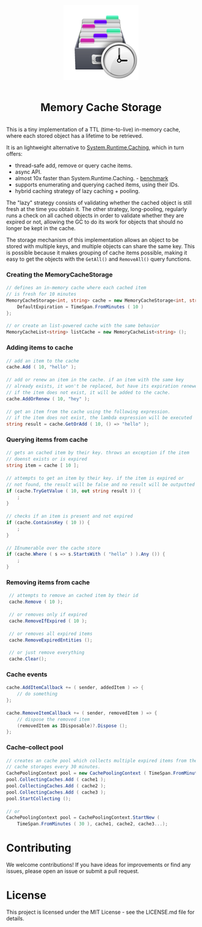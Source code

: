 <div align="center" style="display:grid;place-items:center;">
  <p>
      <img src="./.assets/icon.png">
  </p>
  <h1>Memory Cache Storage</h1>
</div>

This is a tiny implementation of a TTL (time-to-live) in-memory cache, where each stored object has a lifetime to be retrieved.

It is an lightweight alternative to [System.Runtime.Caching](https://learn.microsoft.com/en-us/dotnet/api/system.runtime.caching.memorycache?view=dotnet-plat-ext-8.0), which in turn offers:

- thread-safe add, remove or query cache items.
- async API.
- almost 10x faster than System.Runtime.Caching. - [benchmark](https://gist.github.com/CypherPotato/1b0e1bdecd8b20d72a05cf7ad88c5b80)
- supports enumerating and querying cached items, using their IDs.
- hybrid caching strategy of lazy caching + pooling.

The "lazy" strategy consists of validating whether the cached object is still fresh at the time you obtain it. The other strategy, long-pooling, regularly runs a check on all cached objects in order to validate whether they are expired or not, allowing the GC to do its work for objects that should no longer be kept in the cache.

The storage mechanism of this implementation allows an object to be stored with multiple keys, and multiple objects can share the same key. This is possible because it makes grouping of cache items possible, making it easy to get the objects with the `GetAll()` and `RemoveAll()` query functions.

### Creating the MemoryCacheStorage

```cs
// defines an in-memory cache where each cached item
// is fresh for 10 minutes
MemoryCacheStorage<int, string> cache = new MemoryCacheStorage<int, string> () {
    DefaultExpiration = TimeSpan.FromMinutes ( 10 )
};

// or create an list-powered cache with the same behavior
MemoryCacheList<string> listCache = new MemoryCacheList<string> ();
```

### Adding items to cache

```cs
// add an item to the cache
cache.Add ( 10, "hello" );

// add or renew an item in the cache. if an item with the same key
// already exists, it won't be replaced, but have its expiration renewed.
// if the item does not exist, it will be added to the cache.
cache.AddOrRenew ( 10, "hey" );

// get an item from the cache using the following expression.
// if the item does not exist, the lambda expression will be executed
string result = cache.GetOrAdd ( 10, () => "hello" );
```

### Querying items from cache

```cs
// gets an cached item by their key. throws an exception if the item
// doenst exists or is expired
string item = cache [ 10 ];

// attempts to get an item by their key. if the item is expired or
// not found, the result will be false and no result will be outputted
if (cache.TryGetValue ( 10, out string result )) {
    ;
}

// checks if an item is present and not expired
if (cache.ContainsKey ( 10 )) {
    ;
}

// IEnumerable over the cache store
if (cache.Where ( s => s.StartsWith ( "hello" ) ).Any ()) {
    ;
}
```

### Removing items from cache

```cs
 // attempts to remove an cached item by their id
 cache.Remove ( 10 );
 
 // or removes only if expired
 cache.RemoveIfExpired ( 10 );

 // or removes all expired items
 cache.RemoveExpiredEntities ();
 
 // or just remove everything
 cache.Clear();
```

### Cache events

```cs
cache.AddItemCallback += ( sender, addedItem ) => {
    // do something
};

cache.RemoveItemCallback += ( sender, removedItem ) => {
    // dispose the removed item
    (removedItem as IDisposable)?.Dispose ();
};
```

### Cache-collect pool

```cs
// creates an cache pool which collects multiple expired items from the specified 
// cache storages every 30 minutes.
CachePoolingContext pool = new CachePoolingContext ( TimeSpan.FromMinutes ( 30 ) );
pool.CollectingCaches.Add ( cache1 );
pool.CollectingCaches.Add ( cache2 );
pool.CollectingCaches.Add ( cache3 );
pool.StartCollecting ();

// or
CachePoolingContext pool = CachePoolingContext.StartNew ( 
    TimeSpan.FromMinutes ( 30 ), cache1, cache2, cache3...);
```

# Contributing

We welcome contributions! If you have ideas for improvements or find any issues, please open an issue or submit a pull request.

# License

This project is licensed under the MIT License - see the LICENSE.md file for details.